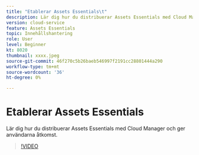 ```yaml
---
title: "Etablerar Assets Essentials\t"
description: Lär dig hur du distribuerar Assets Essentials med Cloud Manager och ger användarna åtkomst.
version: cloud-service
feature: Assets Essentials
topic: Innehållshantering
role: User
level: Beginner
kt: 8020
thumbnail: xxxx.jpeg
source-git-commit: 46f270c5b26baeb546997f2191cc28801444a290
workflow-type: tm+mt
source-wordcount: '36'
ht-degree: 0%

---
```



# Etablerar Assets Essentials

Lär dig hur du distribuerar Assets Essentials med Cloud Manager och ger användarna åtkomst.

>[!VIDEO](https://video.tv.adobe.com/v/xxx/?quality=9&learn=on)
